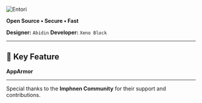 
![Entori](https://files.catbox.moe/19tmaa.png)

**Open Source • Secure • Fast**

**Designer:** `Abidin`
**Developer:** `Xeno Block`

---

## 🔐 **Key Feature**

**AppArmor**

---

Special thanks to the **Imphnen Community** for their support and contributions.


